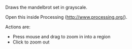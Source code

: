 Draws the mandelbrot set in grayscale.

Open this inside Processing (http://www.processing.org/).

Actions are:
 - Press mouse and drag to zoom in into a region
 - Click to zoom out
